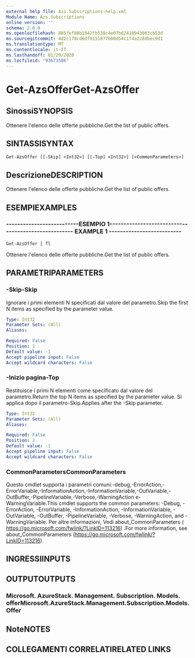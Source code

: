 ```yaml
---
external help file: Azs.Subscriptions-help.xml
Module Name: Azs.Subscriptions
online version: ''
schema: 2.0.0
ms.openlocfilehash: 885fef88b1042fb538c4e07b62410943063cb53d
ms.sourcegitcommit: 4d2c178cd6df9151877b08d54c1f4a228dbec9d1
ms.translationtype: MT
ms.contentlocale: it-IT
ms.lasthandoff: 01/29/2020
ms.locfileid: "93673586"
---
```

# <span data-ttu-id="e2b41-101">Get-AzsOffer</span><span class="sxs-lookup"><span data-stu-id="e2b41-101">Get-AzsOffer</span></span>

## <span data-ttu-id="e2b41-102">Sinossi</span><span class="sxs-lookup"><span data-stu-id="e2b41-102">SYNOPSIS</span></span>
<span data-ttu-id="e2b41-103">Ottenere l'elenco delle offerte pubbliche.</span><span class="sxs-lookup"><span data-stu-id="e2b41-103">Get the list of public offers.</span></span>

## <span data-ttu-id="e2b41-104">SINTASSI</span><span class="sxs-lookup"><span data-stu-id="e2b41-104">SYNTAX</span></span>

```
Get-AzsOffer [[-Skip] <Int32>] [[-Top] <Int32>] [<CommonParameters>]
```

## <span data-ttu-id="e2b41-105">Descrizione</span><span class="sxs-lookup"><span data-stu-id="e2b41-105">DESCRIPTION</span></span>
<span data-ttu-id="e2b41-106">Ottenere l'elenco delle offerte pubbliche.</span><span class="sxs-lookup"><span data-stu-id="e2b41-106">Get the list of public offers.</span></span>

## <span data-ttu-id="e2b41-107">ESEMPI</span><span class="sxs-lookup"><span data-stu-id="e2b41-107">EXAMPLES</span></span>

### <span data-ttu-id="e2b41-108">--------------------------ESEMPIO 1--------------------------</span><span class="sxs-lookup"><span data-stu-id="e2b41-108">-------------------------- EXAMPLE 1 --------------------------</span></span>
```
Get-AzsOffer | fl
```

<span data-ttu-id="e2b41-109">Ottenere l'elenco delle offerte pubbliche.</span><span class="sxs-lookup"><span data-stu-id="e2b41-109">Get the list of public offers.</span></span>

## <span data-ttu-id="e2b41-110">PARAMETRI</span><span class="sxs-lookup"><span data-stu-id="e2b41-110">PARAMETERS</span></span>

### <span data-ttu-id="e2b41-111">-Skip</span><span class="sxs-lookup"><span data-stu-id="e2b41-111">-Skip</span></span>
<span data-ttu-id="e2b41-112">Ignorare i primi elementi N specificati dal valore del parametro.</span><span class="sxs-lookup"><span data-stu-id="e2b41-112">Skip the first N items as specified by the parameter value.</span></span>

```yaml
Type: Int32
Parameter Sets: (All)
Aliases: 

Required: False
Position: 1
Default value: -1
Accept pipeline input: False
Accept wildcard characters: False
```

### <span data-ttu-id="e2b41-113">-Inizio pagina</span><span class="sxs-lookup"><span data-stu-id="e2b41-113">-Top</span></span>
<span data-ttu-id="e2b41-114">Restituisce i primi N elementi come specificato dal valore del parametro.</span><span class="sxs-lookup"><span data-stu-id="e2b41-114">Return the top N items as specified by the parameter value.</span></span>
<span data-ttu-id="e2b41-115">Si applica dopo il parametro-Skip.</span><span class="sxs-lookup"><span data-stu-id="e2b41-115">Applies after the -Skip parameter.</span></span>

```yaml
Type: Int32
Parameter Sets: (All)
Aliases: 

Required: False
Position: 2
Default value: -1
Accept pipeline input: False
Accept wildcard characters: False
```

### <span data-ttu-id="e2b41-116">CommonParameters</span><span class="sxs-lookup"><span data-stu-id="e2b41-116">CommonParameters</span></span>
<span data-ttu-id="e2b41-117">Questo cmdlet supporta i parametri comuni:-debug,-ErrorAction,-ErrorVariable,-InformationAction,-InformationVariable,-OutVariable,-OutBuffer,-PipelineVariable,-Verbose,-WarningAction e-WarningVariable.</span><span class="sxs-lookup"><span data-stu-id="e2b41-117">This cmdlet supports the common parameters: -Debug, -ErrorAction, -ErrorVariable, -InformationAction, -InformationVariable, -OutVariable, -OutBuffer, -PipelineVariable, -Verbose, -WarningAction, and -WarningVariable.</span></span> <span data-ttu-id="e2b41-118">Per altre informazioni, Vedi about_CommonParameters ( https://go.microsoft.com/fwlink/?LinkID=113216) .</span><span class="sxs-lookup"><span data-stu-id="e2b41-118">For more information, see about_CommonParameters (https://go.microsoft.com/fwlink/?LinkID=113216).</span></span>

## <span data-ttu-id="e2b41-119">INGRESSI</span><span class="sxs-lookup"><span data-stu-id="e2b41-119">INPUTS</span></span>

## <span data-ttu-id="e2b41-120">OUTPUT</span><span class="sxs-lookup"><span data-stu-id="e2b41-120">OUTPUTS</span></span>

### <span data-ttu-id="e2b41-121">Microsoft. AzureStack. Management. Subscription. Models. offer</span><span class="sxs-lookup"><span data-stu-id="e2b41-121">Microsoft.AzureStack.Management.Subscription.Models.Offer</span></span>

## <span data-ttu-id="e2b41-122">Note</span><span class="sxs-lookup"><span data-stu-id="e2b41-122">NOTES</span></span>

## <span data-ttu-id="e2b41-123">COLLEGAMENTI CORRELATI</span><span class="sxs-lookup"><span data-stu-id="e2b41-123">RELATED LINKS</span></span>

